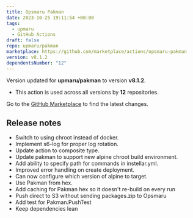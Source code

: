 ```yaml
---
title: Opsmaru Pakman
date: 2023-10-25 19:11:54 +00:00
tags:
  - upmaru
  - GitHub Actions
draft: false
repo: upmaru/pakman
marketplace: https://github.com/marketplace/actions/opsmaru-pakman
version: v8.1.2
dependentsNumber: "12"
---
```



Version updated for **upmaru/pakman** to version **v8.1.2**.
- This action is used across all versions by **12** repositories.

Go to the [GitHub Marketplace](https://github.com/marketplace/actions/opsmaru-pakman) to find the latest changes.

## Release notes

- Switch to using chroot instead of docker.
- Implement s6-log for proper log rotation.
- Update action to composite type.
- Update pakman to support new alpine chroot build environment.
- Add ability to specify path for commands in instellar.yml.
- Improved error handling on create deployment.
- Can now configure which version of alpine to target.
- Use Pakman from hex.
- Add caching for Pakman hex so it doesn't re-build on every run
- Push direct to S3 without sending packages.zip to Opsmaru
- Add test for Pakman.PushTest
- Keep dependencies lean
